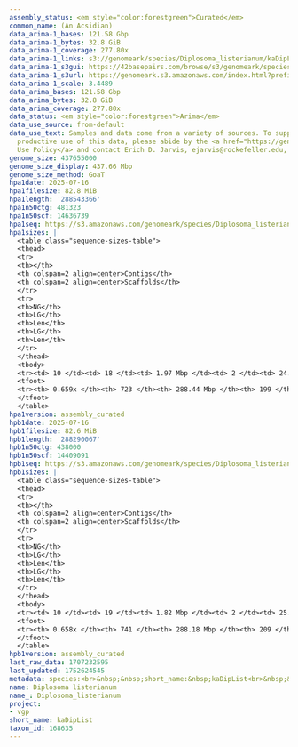 ```yaml
---
assembly_status: <em style="color:forestgreen">Curated</em>
common_name: (An Acsidian)
data_arima-1_bases: 121.58 Gbp
data_arima-1_bytes: 32.8 GiB
data_arima-1_coverage: 277.80x
data_arima-1_links: s3://genomeark/species/Diplosoma_listerianum/kaDipList1/genomic_data/arima/<br>
data_arima-1_s3gui: https://42basepairs.com/browse/s3/genomeark/species/Diplosoma_listerianum/kaDipList1/genomic_data/arima/
data_arima-1_s3url: https://genomeark.s3.amazonaws.com/index.html?prefix=species/Diplosoma_listerianum/kaDipList1/genomic_data/arima/
data_arima-1_scale: 3.4489
data_arima_bases: 121.58 Gbp
data_arima_bytes: 32.8 GiB
data_arima_coverage: 277.80x
data_status: <em style="color:forestgreen">Arima</em>
data_use_source: from-default
data_use_text: Samples and data come from a variety of sources. To support fair and
  productive use of this data, please abide by the <a href="https://genome10k.soe.ucsc.edu/data-use-policies/">Data
  Use Policy</a> and contact Erich D. Jarvis, ejarvis@rockefeller.edu, with any questions.
genome_size: 437655000
genome_size_display: 437.66 Mbp
genome_size_method: GoaT
hpa1date: 2025-07-16
hpa1filesize: 82.8 MiB
hpa1length: '288543366'
hpa1n50ctg: 481323
hpa1n50scf: 14636739
hpa1seq: https://s3.amazonaws.com/genomeark/species/Diplosoma_listerianum/kaDipList1/assembly_curated/kaDipList1.hap1.cur.20250716.fasta.gz
hpa1sizes: |
  <table class="sequence-sizes-table">
  <thead>
  <tr>
  <th></th>
  <th colspan=2 align=center>Contigs</th>
  <th colspan=2 align=center>Scaffolds</th>
  </tr>
  <tr>
  <th>NG</th>
  <th>LG</th>
  <th>Len</th>
  <th>LG</th>
  <th>Len</th>
  </tr>
  </thead>
  <tbody>
  <tr><td> 10 </td><td> 18 </td><td> 1.97 Mbp </td><td> 2 </td><td> 24.96 Mbp </td></tr><tr><td> 20 </td><td> 45 </td><td> 1.32 Mbp </td><td> 4 </td><td> 23.52 Mbp </td></tr><tr><td> 30 </td><td> 83 </td><td> 1.01 Mbp </td><td> 6 </td><td> 21.50 Mbp </td></tr><tr><td> 40 </td><td> 133 </td><td> 0.77 Mbp </td><td> 8 </td><td> 17.95 Mbp </td></tr><tr style="background-color:#cccccc;"><td> 50 </td><td> 204 </td><td style="background-color:#ff8888;"> 481.32 Kbp </td><td> 11 </td><td style="background-color:#88ff88;"> 14.64 Mbp </td></tr><tr><td> 60 </td><td> 335 </td><td> 225.92 Kbp </td><td> 14 </td><td> 13.49 Mbp </td></tr><tr><td> 70 </td><td> 0 </td><td>  </td><td> 0 </td><td>  </td></tr><tr><td> 80 </td><td> 0 </td><td>  </td><td> 0 </td><td>  </td></tr><tr><td> 90 </td><td> 0 </td><td>  </td><td> 0 </td><td>  </td></tr><tr><td> 100 </td><td> 0 </td><td>  </td><td> 0 </td><td>  </td></tr></tbody>
  <tfoot>
  <tr><th> 0.659x </th><th> 723 </th><th> 288.44 Mbp </th><th> 199 </th><th> 288.54 Mbp </th></tr>
  </tfoot>
  </table>
hpa1version: assembly_curated
hpb1date: 2025-07-16
hpb1filesize: 82.6 MiB
hpb1length: '288290067'
hpb1n50ctg: 438000
hpb1n50scf: 14409091
hpb1seq: https://s3.amazonaws.com/genomeark/species/Diplosoma_listerianum/kaDipList1/assembly_curated/kaDipList1.hap2.cur.20250716.fasta.gz
hpb1sizes: |
  <table class="sequence-sizes-table">
  <thead>
  <tr>
  <th></th>
  <th colspan=2 align=center>Contigs</th>
  <th colspan=2 align=center>Scaffolds</th>
  </tr>
  <tr>
  <th>NG</th>
  <th>LG</th>
  <th>Len</th>
  <th>LG</th>
  <th>Len</th>
  </tr>
  </thead>
  <tbody>
  <tr><td> 10 </td><td> 19 </td><td> 1.82 Mbp </td><td> 2 </td><td> 25.99 Mbp </td></tr><tr><td> 20 </td><td> 49 </td><td> 1.22 Mbp </td><td> 4 </td><td> 22.06 Mbp </td></tr><tr><td> 30 </td><td> 89 </td><td> 0.98 Mbp </td><td> 6 </td><td> 21.37 Mbp </td></tr><tr><td> 40 </td><td> 143 </td><td> 0.70 Mbp </td><td> 8 </td><td> 18.01 Mbp </td></tr><tr style="background-color:#cccccc;"><td> 50 </td><td> 221 </td><td style="background-color:#ff8888;"> 438.00 Kbp </td><td> 11 </td><td style="background-color:#88ff88;"> 14.41 Mbp </td></tr><tr><td> 60 </td><td> 371 </td><td> 183.09 Kbp </td><td> 14 </td><td> 13.35 Mbp </td></tr><tr><td> 70 </td><td> 0 </td><td>  </td><td> 0 </td><td>  </td></tr><tr><td> 80 </td><td> 0 </td><td>  </td><td> 0 </td><td>  </td></tr><tr><td> 90 </td><td> 0 </td><td>  </td><td> 0 </td><td>  </td></tr><tr><td> 100 </td><td> 0 </td><td>  </td><td> 0 </td><td>  </td></tr></tbody>
  <tfoot>
  <tr><th> 0.658x </th><th> 741 </th><th> 288.18 Mbp </th><th> 209 </th><th> 288.29 Mbp </th></tr>
  </tfoot>
  </table>
hpb1version: assembly_curated
last_raw_data: 1707232595
last_updated: 1752624545
metadata: species:<br>&nbsp;&nbsp;short_name:&nbsp;kaDipList<br>&nbsp;&nbsp;name:&nbsp;Diplosoma&nbsp;listerianum<br>&nbsp;&nbsp;taxon_id:&nbsp;168635<br>&nbsp;&nbsp;common_name:&nbsp;(An&nbsp;Acsidian)<br>&nbsp;&nbsp;order:<br>&nbsp;&nbsp;&nbsp;&nbsp;name:&nbsp;Aplousobranchia<br>&nbsp;&nbsp;family:<br>&nbsp;&nbsp;&nbsp;&nbsp;name:&nbsp;Didemnidae<br>&nbsp;&nbsp;individuals:<br>&nbsp;&nbsp;&nbsp;&nbsp;-&nbsp;short_name:&nbsp;kaDipList1<br>&nbsp;&nbsp;&nbsp;&nbsp;&nbsp;&nbsp;biosample_id:&nbsp;SAMEA112765689<br>&nbsp;&nbsp;&nbsp;&nbsp;&nbsp;&nbsp;sex:<br>&nbsp;&nbsp;genome_size:&nbsp;437655000<br>&nbsp;&nbsp;genome_size_method:&nbsp;GoaT<br>&nbsp;&nbsp;project:&nbsp;[&nbsp;vgp&nbsp;]<br>
name: Diplosoma listerianum
name_: Diplosoma_listerianum
project:
- vgp
short_name: kaDipList
taxon_id: 168635
---
```

